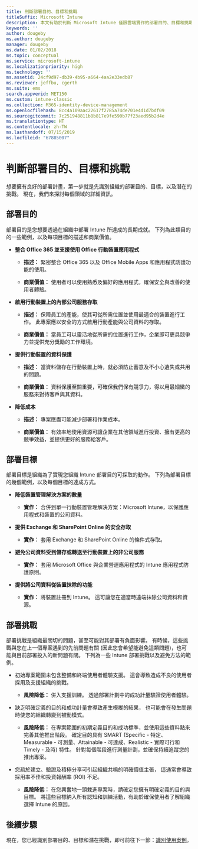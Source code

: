 ```yaml
---
title: 判斷部署目的、目標和挑戰
titleSuffix: Microsoft Intune
description: 本文有助於判斷 Microsoft Intune 僅限雲端實作的部署目的、目標和挑戰。
keywords: ''
author: dougeby
ms.author: dougeby
manager: dougeby
ms.date: 01/02/2018
ms.topic: conceptual
ms.service: microsoft-intune
ms.localizationpriority: high
ms.technology: ''
ms.assetid: 24cf9d97-db39-4b95-a664-4aa2e33edb87
ms.reviewer: jeffbu, cgerth
ms.suite: ems
search.appverid: MET150
ms.custom: intune-classic
ms.collection: M365-identity-device-management
ms.openlocfilehash: 8cc4a109aac22617f2785a74de701e4d1d7bdf09
ms.sourcegitcommit: 7c251948811b8b817e9fe590b77f23aed95b2d4e
ms.translationtype: HT
ms.contentlocale: zh-TW
ms.lasthandoff: 07/15/2019
ms.locfileid: "67885007"
---
```

# <a name="determine-deployment-goals-objectives-and-challenges"></a>判斷部署目的、目標和挑戰

想要擁有良好的部署計畫，第一步就是先識別組織的部署目的、目標，以及潛在的挑戰。 現在，我們來探討每個領域的詳細資訊。

## <a name="deployment-goals"></a>部署目的

部署目的是您想要透過在組織中部署 Intune 所達成的長期成就。 下列為此類目的的一些範例，以及每項目標的描述和商業價值。

- **整合 Office 365 並支援使用 Office 行動裝置應用程式**

  - **描述：** 緊密整合 Office 365 以及 Office Mobile Apps 和應用程式防護功能的使用。

  - **商業價值：** 使用者可以使用熟悉及偏好的應用程式，確保安全與改善的使用者體驗。

- **啟用行動裝置上的內部公司服務存取**

  - **描述：** 保障員工的產能，使其可從所需位置並使用最適合的裝置進行工作。 此專案應以安全的方式啟用行動產能與公司資料的存取。

  - **商業價值：** 當員工可以靈活地從所需的位置進行工作，企業即可更具競爭力並提供充分獎勵的工作環境。

- **提供行動裝置的資料保護**

  - **描述：** 當資料儲存在行動裝置上時，就必須防止蓄意及不小心遺失或共用的問題。

  - **商業價值：** 資料保護至關重要，可確保我們保有競爭力，得以用最細緻的服務來對待客戶與其資料。

- **降低成本**

  - **描述：** 專案應盡可能減少部署和作業成本。

  - **商業價值：** 有效率地使用資源可讓企業在其他領域進行投資、擁有更高的競爭效益，並提供更好的服務給客戶。

## <a name="deployment-objectives"></a>部署目標

部署目標是組織為了實現您組織 Intune 部署目的可採取的動作。 下列為部署目標的幾個範例，以及每個目標的達成方式。

- **降低裝置管理解決方案的數量**

  - **實作：** 合併到單一行動裝置管理解決方案：Microsoft Intune，以保護應用程式和裝置的公司資料。

- **提供 Exchange 和 SharePoint Online 的安全存取**

  - **實作：** 套用 Exchange 和 SharePoint Online 的條件式存取。

- **避免公司資料受到儲存或轉送至行動裝置上的非公司服務**

  - **實作：** 套用 Microsoft Office 與企業營運應用程式的 Intune 應用程式防護原則。

- **提供將公司資料從裝置抹除的功能**

  - **實作：** 將裝置註冊到 Intune。 這可讓您在適當時遠端抹除公司資料和資源。

## <a name="deployment-challenges"></a>部署挑戰

部署挑戰是組織最關切的問題，甚至可能對其部署有負面影響。 有時候，這些挑戰與您在上一個專案遇到的先前問題有關 (因此您會希望能避免這類問題)，也可能與目前部署投入的新問題有關。 下列為一些 Intune 部署挑戰以及避免方法的範例。

- 初始專案範圍未包含整備和終端使用者體驗支援。 這會導致造成不良的使用者採用及支援組織的挑戰。

  - **風險降低：** 併入支援訓練。 透過部署計劃中的成功計量驗證使用者體驗。

- 缺乏明確定義的目的和成功計量會導致產生模糊的結果， 也可能會在發生問題時使您的組織轉變到被動模式。

  - **風險降低：** 在專案範圍的初期定義目的和成功標準，並使用這些資料點來完善其他推出階段。 確定目的具有 SMART (Specific - 特定、Measurable - 可測量、Attainable - 可達成、Realistic - 實際可行和 Timely - 及時) 特性。 針對每個階段進行測量計劃，並確保持續追蹤您的推出專案。

- 您疏於建立、驗證及積極分享可引起組織共鳴的明確價值主張， 這通常會導致採用率不佳和投資報酬率 (ROI) 不足。

  - **風險降低：** 在您興奮地一頭栽進專案時，請確定您擁有明確定義的目的與目標。 將這些目標納入所有認知和訓練活動，有助於確保使用者了解組織選擇 Intune 的原因。

## <a name="next-steps"></a>後續步驟

現在，您已經識別部署目的、目標和潛在挑戰，即可前往下一節：[識別使用案例](planning-guide-scenarios.md)。
